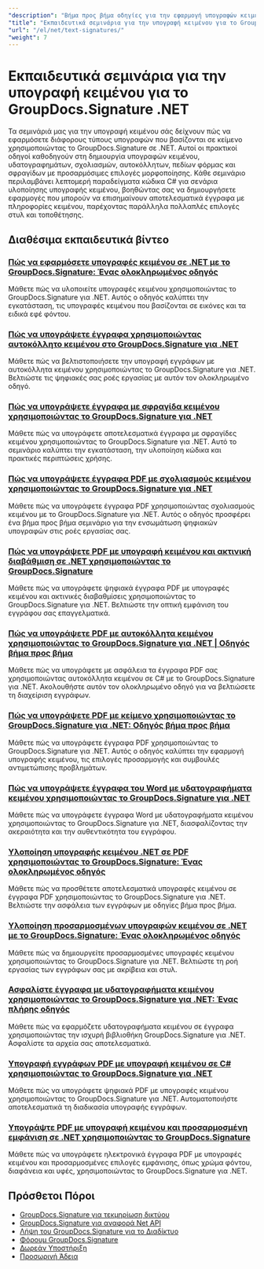 ```yaml
---
"description": "Βήμα προς βήμα οδηγίες για την εφαρμογή υπογραφών κειμένου, σχολιασμών, υδατογραφημάτων και σήμανσης εγγράφων με βάση το κείμενο με το GroupDocs.Signature για .NET."
"title": "Εκπαιδευτικά σεμινάρια για την υπογραφή κειμένου για το GroupDocs.Signature .NET"
"url": "/el/net/text-signatures/"
"weight": 7
---
```


# Εκπαιδευτικά σεμινάρια για την υπογραφή κειμένου για το GroupDocs.Signature .NET

Τα σεμινάριά μας για την υπογραφή κειμένου σάς δείχνουν πώς να εφαρμόσετε διάφορους τύπους υπογραφών που βασίζονται σε κείμενο χρησιμοποιώντας το GroupDocs.Signature σε .NET. Αυτοί οι πρακτικοί οδηγοί καθοδηγούν στη δημιουργία υπογραφών κειμένου, υδατογραφημάτων, σχολιασμών, αυτοκόλλητων, πεδίων φόρμας και σφραγίδων με προσαρμόσιμες επιλογές μορφοποίησης. Κάθε σεμινάριο περιλαμβάνει λεπτομερή παραδείγματα κώδικα C# για σενάρια υλοποίησης υπογραφής κειμένου, βοηθώντας σας να δημιουργήσετε εφαρμογές που μπορούν να επισημαίνουν αποτελεσματικά έγγραφα με πληροφορίες κειμένου, παρέχοντας παράλληλα πολλαπλές επιλογές στυλ και τοποθέτησης.

## Διαθέσιμα εκπαιδευτικά βίντεο

### [Πώς να εφαρμόσετε υπογραφές κειμένου σε .NET με το GroupDocs.Signature: Ένας ολοκληρωμένος οδηγός](./master-text-signatures-dotnet-groupdocs-signature/)
Μάθετε πώς να υλοποιείτε υπογραφές κειμένου χρησιμοποιώντας το GroupDocs.Signature για .NET. Αυτός ο οδηγός καλύπτει την εγκατάσταση, τις υπογραφές κειμένου που βασίζονται σε εικόνες και τα ειδικά εφέ φόντου.

### [Πώς να υπογράψετε έγγραφα χρησιμοποιώντας αυτοκόλλητο κειμένου στο GroupDocs.Signature για .NET](./sign-documents-text-sticker-groupdocs-signature-dotnet/)
Μάθετε πώς να βελτιστοποιήσετε την υπογραφή εγγράφων με αυτοκόλλητα κειμένου χρησιμοποιώντας το GroupDocs.Signature για .NET. Βελτιώστε τις ψηφιακές σας ροές εργασίας με αυτόν τον ολοκληρωμένο οδηγό.

### [Πώς να υπογράψετε έγγραφα με σφραγίδα κειμένου χρησιμοποιώντας το GroupDocs.Signature για .NET](./sign-documents-text-stamp-groupdocs-signature-net/)
Μάθετε πώς να υπογράφετε αποτελεσματικά έγγραφα με σφραγίδες κειμένου χρησιμοποιώντας το GroupDocs.Signature για .NET. Αυτό το σεμινάριο καλύπτει την εγκατάσταση, την υλοποίηση κώδικα και πρακτικές περιπτώσεις χρήσης.

### [Πώς να υπογράψετε έγγραφα PDF με σχολιασμούς κειμένου χρησιμοποιώντας το GroupDocs.Signature για .NET](./sign-pdf-text-annotations-groupdocs-signature-net/)
Μάθετε πώς να υπογράφετε έγγραφα PDF χρησιμοποιώντας σχολιασμούς κειμένου με το GroupDocs.Signature για .NET. Αυτός ο οδηγός προσφέρει ένα βήμα προς βήμα σεμινάριο για την ενσωμάτωση ψηφιακών υπογραφών στις ροές εργασίας σας.

### [Πώς να υπογράψετε PDF με υπογραφή κειμένου και ακτινική διαβάθμιση σε .NET χρησιμοποιώντας το GroupDocs.Signature](./sign-pdf-text-radial-gradient-groupdocs-dotnet/)
Μάθετε πώς να υπογράφετε ψηφιακά έγγραφα PDF με υπογραφές κειμένου και ακτινικές διαβαθμίσεις χρησιμοποιώντας το GroupDocs.Signature για .NET. Βελτιώστε την οπτική εμφάνιση του εγγράφου σας επαγγελματικά.

### [Πώς να υπογράψετε PDF με αυτοκόλλητα κειμένου χρησιμοποιώντας το GroupDocs.Signature για .NET | Οδηγός βήμα προς βήμα](./sign-pdfs-text-sticker-groupdocs-signature-net/)
Μάθετε πώς να υπογράφετε με ασφάλεια τα έγγραφα PDF σας χρησιμοποιώντας αυτοκόλλητα κειμένου σε C# με το GroupDocs.Signature για .NET. Ακολουθήστε αυτόν τον ολοκληρωμένο οδηγό για να βελτιώσετε τη διαχείριση εγγράφων.

### [Πώς να υπογράψετε PDF με κείμενο χρησιμοποιώντας το GroupDocs.Signature για .NET: Οδηγός βήμα προς βήμα](./sign-pdf-text-groupdocs-signature-net/)
Μάθετε πώς να υπογράφετε έγγραφα PDF χρησιμοποιώντας το GroupDocs.Signature για .NET. Αυτός ο οδηγός καλύπτει την εφαρμογή υπογραφής κειμένου, τις επιλογές προσαρμογής και συμβουλές αντιμετώπισης προβλημάτων.

### [Πώς να υπογράψετε έγγραφα του Word με υδατογραφήματα κειμένου χρησιμοποιώντας το GroupDocs.Signature για .NET](./sign-word-documents-text-watermark-groupdocs-dotnet/)
Μάθετε πώς να υπογράφετε έγγραφα Word με υδατογραφήματα κειμένου χρησιμοποιώντας το GroupDocs.Signature για .NET, διασφαλίζοντας την ακεραιότητα και την αυθεντικότητα του εγγράφου.

### [Υλοποίηση υπογραφής κειμένου .NET σε PDF χρησιμοποιώντας το GroupDocs.Signature: Ένας ολοκληρωμένος οδηγός](./implement-net-text-signature-in-pdfs-groupdocs/)
Μάθετε πώς να προσθέτετε αποτελεσματικά υπογραφές κειμένου σε έγγραφα PDF χρησιμοποιώντας το GroupDocs.Signature για .NET. Βελτιώστε την ασφάλεια των εγγράφων με οδηγίες βήμα προς βήμα.

### [Υλοποίηση προσαρμοσμένων υπογραφών κειμένου σε .NET με το GroupDocs.Signature: Ένας ολοκληρωμένος οδηγός](./custom-text-signatures-groupdocs-dotnet/)
Μάθετε πώς να δημιουργείτε προσαρμοσμένες υπογραφές κειμένου χρησιμοποιώντας το GroupDocs.Signature για .NET. Βελτιώστε τη ροή εργασίας των εγγράφων σας με ακρίβεια και στυλ.

### [Ασφαλίστε έγγραφα με υδατογραφήματα κειμένου χρησιμοποιώντας το GroupDocs.Signature για .NET: Ένας πλήρης οδηγός](./groupdocs-signature-net-text-watermark/)
Μάθετε πώς να εφαρμόζετε υδατογραφήματα κειμένου σε έγγραφα χρησιμοποιώντας την ισχυρή βιβλιοθήκη GroupDocs.Signature για .NET. Ασφαλίστε τα αρχεία σας αποτελεσματικά.

### [Υπογραφή εγγράφων PDF με υπογραφή κειμένου σε C# χρησιμοποιώντας το GroupDocs.Signature για .NET](./sign-pdf-text-signature-csharp-groupdocs/)
Μάθετε πώς να υπογράφετε ψηφιακά PDF με υπογραφές κειμένου χρησιμοποιώντας το GroupDocs.Signature για .NET. Αυτοματοποιήστε αποτελεσματικά τη διαδικασία υπογραφής εγγράφων.

### [Υπογράψτε PDF με υπογραφή κειμένου και προσαρμοσμένη εμφάνιση σε .NET χρησιμοποιώντας το GroupDocs.Signature](./sign-pdfs-text-signature-custom-appearance-dotnet/)
Μάθετε πώς να υπογράφετε ηλεκτρονικά έγγραφα PDF με υπογραφές κειμένου και προσαρμοσμένες επιλογές εμφάνισης, όπως χρώμα φόντου, διαφάνεια και υφές, χρησιμοποιώντας το GroupDocs.Signature για .NET.

## Πρόσθετοι Πόροι

- [GroupDocs.Signature για τεκμηρίωση δικτύου](https://docs.groupdocs.com/signature/net/)
- [GroupDocs.Signature για αναφορά Net API](https://reference.groupdocs.com/signature/net/)
- [Λήψη του GroupDocs.Signature για το Διαδίκτυο](https://releases.groupdocs.com/signature/net/)
- [Φόρουμ GroupDocs.Signature](https://forum.groupdocs.com/c/signature)
- [Δωρεάν Υποστήριξη](https://forum.groupdocs.com/)
- [Προσωρινή Άδεια](https://purchase.groupdocs.com/temporary-license/)